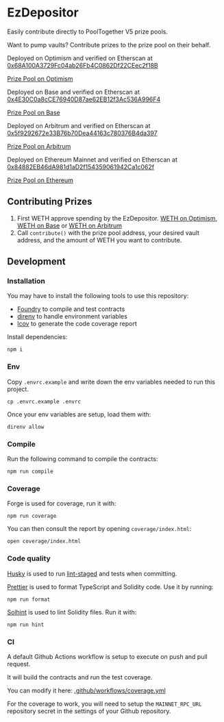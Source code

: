 # EzDepositor

Easily contribute directly to PoolTogether V5 prize pools.

Want to pump vaults?  Contribute prizes to the prize pool on their behalf.

Deployed on Optimism and verified on Etherscan at  [0x68A100A3729Fc04ab26Fb4C0862Df22CEec2f18B](https://optimistic.etherscan.io/address/0x68A100A3729Fc04ab26Fb4C0862Df22CEec2f18B#writeContract)

[Prize Pool on Optimism](https://optimistic.etherscan.io/address/0xF35fE10ffd0a9672d0095c435fd8767A7fe29B55)

Deployed on Base and verified on Etherscan at  [0x4E30C0a8cCE76940D87ae62EB12f3Ac536A996F4](https://basescan.org/address/0x4e30c0a8cce76940d87ae62eb12f3ac536a996f4#writeContract)

[Prize Pool on Base](https://basescan.org/address/0x45b2010d8A4f08b53c9fa7544C51dFd9733732cb)

Deployed on Arbitrum and verified on Etherscan at  [0x5f9292672e33B76b70Dea44163c780376B4da397](https://arbiscan.io/address/0x5f9292672e33b76b70dea44163c780376b4da397#writeContract)

[Prize Pool on Arbitrum](https://arbiscan.io/address/0x52e7910c4c287848c8828e8b17b8371f4ebc5d42)

Deployed on Ethereum Mainnet and verified on Etherscan at  [0x84882EB46dA981d1aD2f154359061942Ca1c062f](https://etherscan.io/address/0x84882eb46da981d1ad2f154359061942ca1c062f#writeContract)

[Prize Pool on Ethereum](https://etherscan.io/address/0x7865d01da4c9ba2f69b7879e6d2483ab6b354d95)

## Contributing Prizes

1. First WETH approve spending by the EzDepositor.  [WETH on Optimism](https://optimistic.etherscan.io/token/0x4200000000000000000000000000000000000006#writeContract#F1), [WETH on Base](https://basescan.org/token/0x4200000000000000000000000000000000000006#writeContract) or [WETH on Arbitrum](https://arbiscan.io/address/0x5f9292672e33b76b70dea44163c780376b4da397#writeContract)
2. Call `contribute()` with the prize pool address, your desired vault address, and the amount of WETH you want to contribute.

## Development

### Installation

You may have to install the following tools to use this repository:

- [Foundry](https://github.com/foundry-rs/foundry) to compile and test contracts
- [direnv](https://direnv.net/) to handle environment variables
- [lcov](https://github.com/linux-test-project/lcov) to generate the code coverage report

Install dependencies:

```
npm i
```

### Env

Copy `.envrc.example` and write down the env variables needed to run this project.

```
cp .envrc.example .envrc
```

Once your env variables are setup, load them with:

```
direnv allow
```

### Compile

Run the following command to compile the contracts:

```
npm run compile
```

### Coverage

Forge is used for coverage, run it with:

```
npm run coverage
```

You can then consult the report by opening `coverage/index.html`:

```
open coverage/index.html
```

### Code quality

[Husky](https://typicode.github.io/husky/#/) is used to run [lint-staged](https://github.com/okonet/lint-staged) and tests when committing.

[Prettier](https://prettier.io) is used to format TypeScript and Solidity code. Use it by running:

```
npm run format
```

[Solhint](https://protofire.github.io/solhint/) is used to lint Solidity files. Run it with:

```
npm run hint
```

### CI

A default Github Actions workflow is setup to execute on push and pull request.

It will build the contracts and run the test coverage.

You can modify it here: [.github/workflows/coverage.yml](.github/workflows/coverage.yml)

For the coverage to work, you will need to setup the `MAINNET_RPC_URL` repository secret in the settings of your Github repository.

